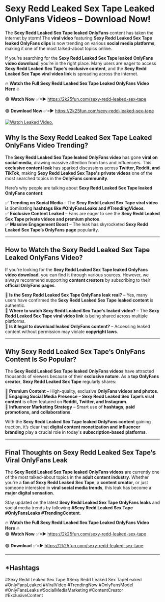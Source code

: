 # Sexy Redd Leaked Sex Tape Leaked OnlyFans Videos – Download Now!

The **Sexy Redd Leaked Sex Tape leaked OnlyFans** content has taken the internet by storm! The **viral video** featuring **Sexy Redd Leaked Sex Tape leaked OnlyFans clips** is now trending on various **social media platforms**, making it one of the most talked-about topics online.  

If you're searching for the **Sexy Redd Leaked Sex Tape leaked OnlyFans video download**, you’re in the right place. Many users are eager to access **Sexy Redd Leaked Sex Tape's exclusive content**, and the **Sexy Redd Leaked Sex Tape viral video link** is spreading across the internet.  

🔥 **Watch the Full Sexy Redd Leaked Sex Tape Leaked OnlyFans Video Here** 🔥  

🟢 **Watch Now** ✅=► https://2k25fun.com/sexy-redd-leaked-sex-tape

🟢 **Download Now** ✅=► https://2k25fun.com/sexy-redd-leaked-sex-tape

[![Watch Leaked Video.](https://miro.medium.com/v2/resize:fit:828/format:webp/1*cilzJN44JGOrTw9NJCrNHA.gif "Watch Leaked Video")](https://2k25fun.com/sexy-redd-leaked-sex-tape)

## **Why Is the Sexy Redd Leaked Sex Tape Leaked OnlyFans Video Trending?**  

The **Sexy Redd Leaked Sex Tape leaked OnlyFans video** has gone **viral on social media**, drawing massive attention from fans and influencers. This **exclusive content leak** has sparked discussions across **Twitter, Reddit, and TikTok**, making **Sexy Redd Leaked Sex Tape's private videos** one of the most searched topics in the **OnlyFans community**.  

Here’s why people are talking about **Sexy Redd Leaked Sex Tape leaked OnlyFans content**:  

✅ **Trending on Social Media** – The **Sexy Redd Leaked Sex Tape viral video** is dominating **hashtags like #OnlyFansLeaks and #TrendingVideos**.  
✅ **Exclusive Content Leaked** – Fans are eager to see the **Sexy Redd Leaked Sex Tape private videos and premium photos**.  
✅ **Massive Engagement Boost** – The leak has skyrocketed **Sexy Redd Leaked Sex Tape’s OnlyFans page** popularity.  

---

## **How to Watch the Sexy Redd Leaked Sex Tape Leaked OnlyFans Video?**  

If you're looking for the **Sexy Redd Leaked Sex Tape leaked OnlyFans video download**, you can find it through various sources. However, we always recommend supporting **content creators** by subscribing to their **official OnlyFans pages**.  

🔹 **Is the Sexy Redd Leaked Sex Tape OnlyFans leak real?** – Yes, many users have confirmed the **Sexy Redd Leaked Sex Tape leaked content** is authentic.  
🔹 **Where to watch Sexy Redd Leaked Sex Tape's leaked video?** – The **Sexy Redd Leaked Sex Tape viral video link** is being shared across multiple platforms.  
🔹 **Is it legal to download leaked OnlyFans content?** – Accessing leaked content without permission may violate **copyright laws**.  

---

## **Why Sexy Redd Leaked Sex Tape’s OnlyFans Content Is So Popular?**  

The **Sexy Redd Leaked Sex Tape leaked OnlyFans videos** have attracted thousands of viewers because of their **exclusive nature**. As a **top OnlyFans creator**, **Sexy Redd Leaked Sex Tape** regularly shares:  

📌 **Premium Content** – High-quality, exclusive **OnlyFans videos and photos**.  
📌 **Engaging Social Media Presence** – **Sexy Redd Leaked Sex Tape’s viral content** is often featured on **Reddit, Twitter, and Instagram**.  
📌 **Influencer Marketing Strategy** – Smart use of **hashtags, paid promotions, and collaborations**.  

With the **Sexy Redd Leaked Sex Tape leaked OnlyFans content** gaining traction, it’s clear that **digital content monetization and influencer branding** play a crucial role in today's **subscription-based platforms**.  

---

## **Final Thoughts on Sexy Redd Leaked Sex Tape’s Viral OnlyFans Leak**  

The **Sexy Redd Leaked Sex Tape leaked OnlyFans videos** are currently one of the most talked-about topics in the **adult content industry**. Whether you're a **fan of Sexy Redd Leaked Sex Tape**, a **content creator**, or just someone interested in **viral social media trends**, this leak has become a **major digital sensation**.  

Stay updated on the latest **Sexy Redd Leaked Sex Tape OnlyFans leaks** and social media trends by following **#Sexy Redd Leaked Sex Tape #OnlyFansLeaks #TrendingContent**.  

🔥 **Watch the Full Sexy Redd Leaked Sex Tape Leaked OnlyFans Video Here** 🔥  
🟢 **Watch Now** ✅=► https://2k25fun.com/sexy-redd-leaked-sex-tape

🟢 **Download** ✅=► https://2k25fun.com/sexy-redd-leaked-sex-tape

---

## *Hashtags
#Sexy Redd Leaked Sex Tape #Sexy Redd Leaked Sex TapeLeaked #OnlyFansLeaked #ViralVideo #TrendingNow #OnlyFansModel #OnlyFansLeaks #SocialMediaMarketing #ContentCreator #ExclusiveContent  